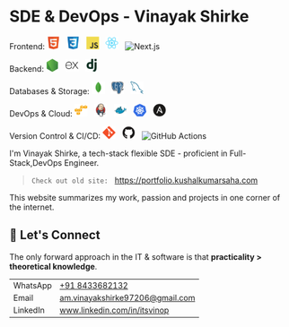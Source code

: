 # SDE & DevOps - Vinayak Shirke

Frontend:
<img style="height:23px" title="HTML" src="https://raw.githubusercontent.com/devicons/devicon/master/icons/html5/html5-original.svg"/>  
<img style="height:23px" title="CSS" src="https://raw.githubusercontent.com/devicons/devicon/master/icons/css3/css3-original.svg"/>  
<img style="height:23px" title="JavaScript" src="https://raw.githubusercontent.com/devicons/devicon/master/icons/javascript/javascript-original.svg"/>  
<img style="height:23px" title="ReactJS" src="https://raw.githubusercontent.com/devicons/devicon/master/icons/react/react-original.svg"/>  
<img style="height:23px" title="Next.js" src="https://github.com/marwin1991/profile-technology-icons/assets/136815194/5f8c622c-c217-4649-b0a9-7e0ee24bd704"/>  

Backend:
<img style="height:23px" title="Node.js" src="https://raw.githubusercontent.com/devicons/devicon/master/icons/nodejs/nodejs-original.svg"/>  
<img style="height:23px" title="Express.js" src="https://raw.githubusercontent.com/devicons/devicon/master/icons/express/express-original.svg"/>  
<img style="height:23px" title="Django" src="https://raw.githubusercontent.com/devicons/devicon/master/icons/django/django-plain.svg"/>  

Databases & Storage:
<img style="height:23px" title="MongoDB" src="https://raw.githubusercontent.com/devicons/devicon/master/icons/mongodb/mongodb-original.svg"/>  
<img style="height:23px" title="PostgreSQL" src="https://raw.githubusercontent.com/devicons/devicon/master/icons/postgresql/postgresql-original.svg"/>  
<img style="height:23px" title="MySQL" src="https://raw.githubusercontent.com/devicons/devicon/master/icons/mysql/mysql-original.svg"/>  

DevOps & Cloud:
<img style="height:23px" title="AWS" src="https://raw.githubusercontent.com/devicons/devicon/master/icons/amazonwebservices/amazonwebservices-original.svg"/>  
<img style="height:23px" title="Jenkins" src="https://raw.githubusercontent.com/devicons/devicon/master/icons/jenkins/jenkins-original.svg"/>  
<img style="height:23px" title="Docker" src="https://raw.githubusercontent.com/devicons/devicon/master/icons/docker/docker-original.svg"/>  
<img style="height:23px" title="Kubernetes" src="https://raw.githubusercontent.com/devicons/devicon/master/icons/kubernetes/kubernetes-plain.svg"/>  
<img style="height:23px" title="Ansible" src="https://raw.githubusercontent.com/devicons/devicon/master/icons/ansible/ansible-original.svg"/>  

Version Control & CI/CD:
<img style="height:23px" title="Git" src="https://raw.githubusercontent.com/devicons/devicon/master/icons/git/git-original.svg"/>  
<img style="height:23px" title="GitHub" src="https://raw.githubusercontent.com/devicons/devicon/master/icons/github/github-original.svg"/>  
<img style="height:23px" title="GitHub Actions" src="https://avatars.githubusercontent.com/u/44036562?s=200&v=4"/>


I&#x27;m Vinayak Shirke, a tech-stack flexible SDE - proficient in Full-Stack,DevOps Engineer.

> `Check out old site:` &nbsp; https://portfolio.kushalkumarsaha.com

This website summarizes my work, passion and projects in one corner of the internet.

## :speech_balloon: Let's Connect

The only forward approach in the IT & software is that **practicality > theoretical knowledge**.  

<table>
  <tr>
    <td>WhatsApp</td>
    <td><a href="https://wa.me/+918433682132?text=Hi%20Vinayak%2C%20I%20checked%20your%20projects%20and%20would%20like%20to%20discuss%20a%20potential%20collaboration.%20Let%20me%20know%20when%20you're%20available.">+91 8433682132</a></td>
  </tr>
  <tr>
    <td>Email</td>
    <td><a href="mailto:am.vinayakshirke97206@gmail.com">am.vinayakshirke97206@gmail.com</a></td>
  </tr>
  <tr>
    <td>LinkedIn</td>
    <td><a href="https://www.linkedin.com/in/itsvinop">www.linkedin.com/in/itsvinop</a></td>
  </tr>
</table>



